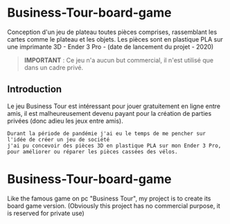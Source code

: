 # Business-Tour-board-game
Conception d'un jeu de plateau toutes pièces comprises, rassemblant les cartes comme le plateau et les objets.
Les pièces sont en plastique PLA sur une imprimante 3D - Ender 3 Pro - (date de lancement du projet - 2020)

> **IMPORTANT** : Ce jeu n'a aucun but commercial, il n'est utilisé que dans un cadre privé.

## Introduction

Le jeu Business Tour est intéressant pour jouer gratuitement en ligne entre amis,
il est malheureusement devenu payant pour la création de parties privées (donc adieu les jeux entre amis).

```
Durant la période de pandémie j'ai eu le temps de me pencher sur l'idée de créer un jeu de société
j'ai pu concevoir des pièces 3D en plastique PLA sur mon Ender 3 Pro, pour améliorer ou réparer les pièces cassées des vélos.
```

# Business-Tour-board-game
Like the famous game on pc "Business Tour", my project is to create its board game version. (Obviously this project has no commercial purpose, it is reserved for private use)
